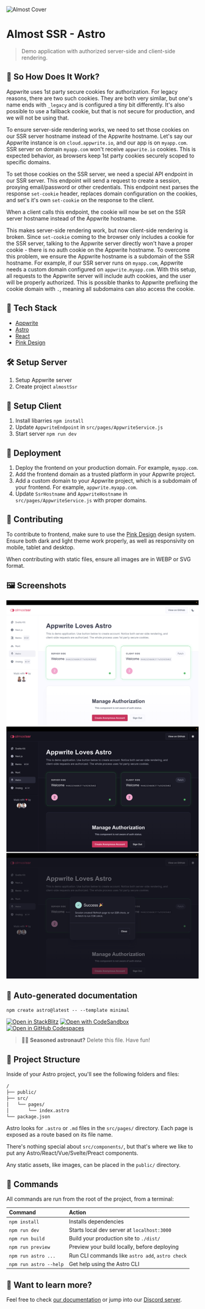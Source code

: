 ![Almost Cover](static/cover.png)

# Almost SSR - Astro

> Demo application with authorized server-side and client-side rendering.

## 💭 So How Does It Work?

Appwrite uses 1st party secure cookies for authorization. For legacy reasons, there are two such cookies. They are both very similar, but one's name ends with `_legacy` and is configured a tiny bit differently. It's also possible to use a fallback cookie, but that is not secure for production, and we will not be using that.

To ensure server-side rendering works, we need to set those cookies on our SSR server hostname instead of the Appwrite hostname. Let's say our Appwrite instance is on `cloud.appwrite.io`, and our app is on `myapp.com`. SSR server on domain `myapp.com` won't receive `appwrite.io` cookies. This is expected behavior, as browsers keep 1st party cookies securely scoped to specific domains.

To set those cookies on the SSR server, we need a special API endpoint in our SSR server. This endpoint will send a request to create a session, proxying email/password or other credentials. This endpoint next parses the response `set-cookie` header, replaces domain configuration on the cookies, and set's it's own `set-cookie` on the response to the client.

When a client calls this endpoint, the cookie will now be set on the SSR server hostname instead of the Appwrite hostname.

This makes server-side rendering work, but now client-side rendering is broken. Since `set-cookie` coming to the browser only includes a cookie for the SSR server, talking to the Appwrite server directly won't have a proper cookie - there is no auth cookie on the Appwrite hostname. To overcome this problem, we ensure the Appwrite hostname is a subdomain of the SSR hostname. For example, if our SSR server runs on `myapp.com`, Appwrite needs a custom domain configured on `appwrite.myapp.com`. With this setup, all requests to the Appwrite server will include auth cookies, and the user will be properly authorized. This is possible thanks to Appwrite prefixing the cookie domain with `.`, meaning all subdomains can also access the cookie.

## 🧰 Tech Stack

- [Appwrite](https://appwrite.io/)
- [Astro](https://astro.build/)
- [React](https://react.dev/)
- [Pink Design](https://pink.appwrite.io/)

## 🛠️ Setup Server

1. Setup Appwrite server
2. Create project `almostSsr`

## 👀 Setup Client

1. Install libarries `npm install`
2. Update `AppwriteEndpoint` in `src/pages/AppwriteService.js`
3. Start server `npm run dev`

## 🚀 Deployment

1. Deploy the frontend on your production domain. For example, `myapp.com`.
2. Add the frontend domain as a trusted platform in your Appwrite project.
3. Add a custom domain to your Appwrite project, which is a subdomain of your frontend. For example, `appwrite.myapp.com`.
4. Update `SsrHostname` and `AppwriteHostname` in `src/pages/AppwriteService.js` with proper domains.

## 🤝 Contributing

To contribute to frontend, make sure to use the [Pink Design](https://pink.appwrite.io/) design system. Ensure both dark and light theme work properly, as well as responsivity on mobile, tablet and desktop.

When contributing with static files, ensure all images are in WEBP or SVG format.

## 🖼️ Screenshots

![Screenshot](docs/screenshot1.png)
![Screenshot](docs/screenshot2.png)
![Screenshot](docs/screenshot3.png)

## 🤖 Auto-generated documentation

```
npm create astro@latest -- --template minimal
```

[![Open in StackBlitz](https://developer.stackblitz.com/img/open_in_stackblitz.svg)](https://stackblitz.com/github/withastro/astro/tree/latest/examples/minimal)
[![Open with CodeSandbox](https://assets.codesandbox.io/github/button-edit-lime.svg)](https://codesandbox.io/p/sandbox/github/withastro/astro/tree/latest/examples/minimal)
[![Open in GitHub Codespaces](https://github.com/codespaces/badge.svg)](https://codespaces.new/withastro/astro?devcontainer_path=.devcontainer/minimal/devcontainer.json)

> 🧑‍🚀 **Seasoned astronaut?** Delete this file. Have fun!

## 🚀 Project Structure

Inside of your Astro project, you'll see the following folders and files:

```
/
├── public/
├── src/
│   └── pages/
│       └── index.astro
└── package.json
```

Astro looks for `.astro` or `.md` files in the `src/pages/` directory. Each page is exposed as a route based on its file name.

There's nothing special about `src/components/`, but that's where we like to put any Astro/React/Vue/Svelte/Preact components.

Any static assets, like images, can be placed in the `public/` directory.

## 🧞 Commands

All commands are run from the root of the project, from a terminal:

| Command                | Action                                           |
| :--------------------- | :----------------------------------------------- |
| `npm install`          | Installs dependencies                            |
| `npm run dev`          | Starts local dev server at `localhost:3000`      |
| `npm run build`        | Build your production site to `./dist/`          |
| `npm run preview`      | Preview your build locally, before deploying     |
| `npm run astro ...`    | Run CLI commands like `astro add`, `astro check` |
| `npm run astro --help` | Get help using the Astro CLI                     |

## 👀 Want to learn more?

Feel free to check [our documentation](https://docs.astro.build) or jump into our [Discord server](https://astro.build/chat).
